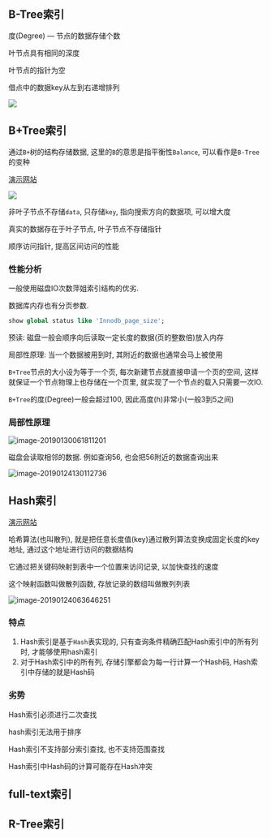 ## B-Tree索引

度(Degree) — 节点的数据存储个数

叶节点具有相同的深度

叶节点的指针为空

借点中的数据key从左到右递增排列

![](https://youpaiyun.zongqilive.cn/image/006tNc79ly1fzqkx5v0lvj31mg0gwgpe.jpg)

## 	B+Tree索引

通过`B+`树的结构存储数据, 这里的`B`的意思是指平衡性`Balance`, 可以看作是`B-Tree`的变种

[演示网站](https://www.cs.usfca.edu/~galles/visualization/BPlusTree.html)

![](https://youpaiyun.zongqilive.cn/image/006tNc79ly1fzql2kde0fj31cm0iq770-20200226124400612.jpg)


非叶子节点不存储`data`, 只存储`key`, 指向搜索方向的数据项, 可以增大度

真实的数据存在于叶子节点, 叶子节点不存储指针

顺序访问指针, 提高区间访问的性能

### 性能分析

一般使用磁盘IO次数萍姐索引结构的优劣.

数据库内存也有分页参数.

```sql
show global status like 'Innodb_page_size';
```

预读: 磁盘一般会顺序向后读取一定长度的数据(页的整数倍)放入内存

局部性原理: 当一个数据被用到时, 其附近的数据也通常会马上被使用

`B+Tree`节点的大小设为等于一个页, 每次新建节点就直接申请一个页的空间, 这样就保证一个节点物理上也存储在一个页里, 就实现了一个节点的载入只需要一次IO.

`B+Tree`的度(Degree)一般会超过100, 因此高度(h)非常小(一般3到5之间)

### 局部性原理

![image-20190130061811201](https://youpaiyun.zongqilive.cn/image/006tNc79ly1fzo7amkpdfj315y0l0dmk.jpg)

磁盘会读取相邻的数据. 例如查询56, 也会把56附近的数据查询出来

![image-20190124130112736](https://youpaiyun.zongqilive.cn/image/006tNc79ly1fzhl84d9dej30l406pweu.jpg)







## Hash索引

[演示网站](https://www.cs.usfca.edu/~galles/visualization/OpenHash.html)

哈希算法(也叫散列), 就是把任意长度值(key)通过散列算法变换成固定长度的key地址, 通过这个地址进行访问的数据结构

它通过把关键码映射到表中一个位置来访问记录, 以加快查找的速度

这个映射函数叫做散列函数, 存放记录的数组叫做散列列表



![image-20190124063646251](https://youpaiyun.zongqilive.cn/image/006tNc79gy1fzha43937uj30nq0haae4.jpg)

### 特点

1. Hash索引是基于`Hash`表实现的, 只有查询条件精确匹配Hash索引中的所有列时, 才能够使用hash索引
2. 对于Hash索引中的所有列, 存储引擎都会为每一行计算一个Hash码, Hash索引中存储的就是Hash码



### 劣势

Hash索引必须进行二次查找

hash索引无法用于排序

Hash索引不支持部分索引查找, 也不支持范围查找

Hash索引中Hash码的计算可能存在Hash冲突



## full-text索引



## R-Tree索引

